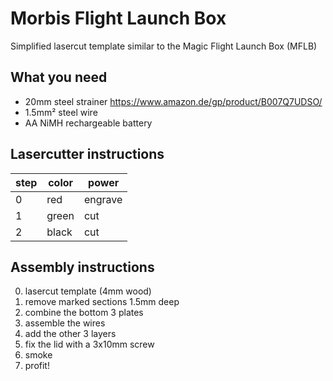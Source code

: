 # Morbis Flight Launch Box

Simplified lasercut template similar to the Magic Flight Launch Box (MFLB)

## What you need
* 20mm steel strainer https://www.amazon.de/gp/product/B007Q7UDSO/
* 1.5mm² steel wire
* AA NiMH rechargeable battery

## Lasercutter instructions
| step | color | power   |
| ---  | ---   | ---     |
| 0    | red   | engrave |
| 1    | green | cut     |
| 2    | black | cut     |

## Assembly instructions
0. lasercut template (4mm wood)
0. remove marked sections 1.5mm deep
0. combine the bottom 3 plates
0. assemble the wires
0. add the other 3 layers
0. fix the lid with a 3x10mm screw
0. smoke
0. profit!

